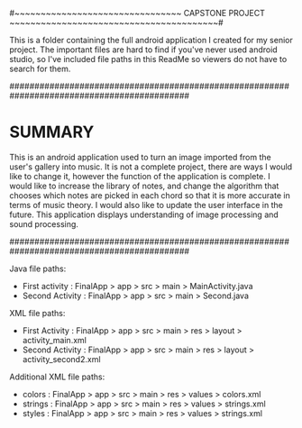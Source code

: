 
#~~~~~~~~~~~~~~~~~~~~~~~~~~~~~~~~ CAPSTONE PROJECT ~~~~~~~~~~~~~~~~~~~~~~~~~~~~~~~~~~~~~~~~#

 This is a folder containing the full android application I created for my senior project.
 The important files are hard to find if you've never used android studio, so I've included
 file paths in this ReadMe so viewers do not have to search for them.

############################################################################################

# SUMMARY

This is an android application used to turn an image imported from the user's gallery into
music. It is not a complete project, there are ways I would like to change it, however the
function of the application is complete. I would like to increase the library of notes, and
change the algorithm that chooses which notes are picked in each chord so that it is more
accurate in terms of music theory. I would also like to update the user interface in the 
future. This application displays understanding of image processing and sound processing.

############################################################################################

Java file paths:
-   First activity : FinalApp > app > src > main > MainActivity.java
-   Second Activity : FinalApp > app > src > main > Second.java

XML file paths:
-   First Activity : FinalApp > app > src > main > res > layout > activity_main.xml
-   Second Activity : FinalApp > app > src > main > res > layout > activity_second2.xml

Additional XML file paths:
-   colors : FinalApp > app > src > main > res > values > colors.xml
-   strings : FinalApp > app > src > main > res > values > strings.xml
-   styles : FinalApp > app > src > main > res > values > strings.xml